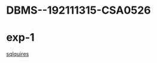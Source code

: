 # DBMS--192111315-CSA0526
# exp-1
[sqlquires](https://github.com/pragathi1315/DBMS--192111315-CSA0526/blob/main/dbms%20exp%201.txt)

